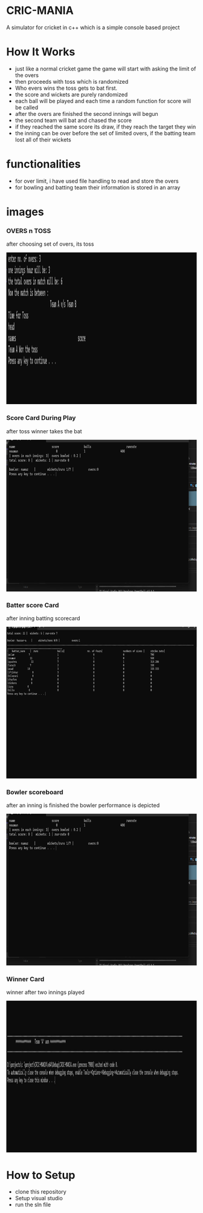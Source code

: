 # CRIC-MANIA
 A simulator for cricket in c++ which is a simple console based project

# How It Works
 - just like a normal cricket game the game will start with asking the limit of the overs
 - then proceeds with toss which is randomized
 - Who evers wins the toss gets to bat first.
 - the score and wickets are purely randomized
 - each ball will be played and each time a random function for score will be called
 - after the overs are finished the second innings will begun
 - the second team will bat and chased the score
 - if they reached the same score its draw, if they reach the target they win
 - the inning can be over before the set of limited overs, if the batting team lost all of their wickets
# functionalities
 - for over limit, i have used file handling to read and store the overs
 - for bowling and batting team their information is stored in an array
# images

### OVERS n TOSS
 after choosing set of overs, its toss

<img src ="images/TOSS.png" height=400>


### Score Card During Play
 after toss winner takes the bat

<img src ="images/palying.png" height=400>


### Batter score Card
 after inning batting scorecard

<img src ="images/score-card.png" height=400>


### Bowler scoreboard
 after an inning is finished the bowler performance is depicted 

<img src ="images/palying.png" height=400>


### Winner Card
 winner after two innings played

<img src ="images/winner-card.png" height=400>


# How to Setup
 - clone this repository
 - Setup visual studio
 - run the sln file

#





